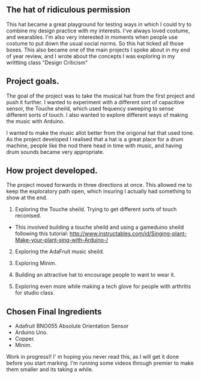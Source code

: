 ## The hat of ridiculous permission

This hat became a great playground for testing ways in which I could try to combine my design practice with my interests. I've always loved costume, and 
wearables. I'm also very interested in moments when people use costume to put down the usual social norms. So this hat ticked all those boxes. This also became one of the main projects I spoke about in my end of year review, and I wrote about the concepts I was exploring in my writtting class "Design Criticism"


## Project goals. 

The goal of the project was to take the musical hat from the first project and push it further. I wanted to experiment with a different 
sort of capacitive sensor, the Touche sheild, which used fequency sweeping to sense different sorts of touch.  I also wanted
to explore different ways of making the music with Arduino.  

I wanted to make the music allot better from the origonal hat that used tone. As the project developed I realised that a hat is a great place for a drum machine, people like the nod there head in time with music, and having drum sounds became very appropriate.

## How project developed. 

The project moved forwards in three directions at once. This allowed me to keep the exploratory path open, which insuring I actually had something to show at the end. 

1. Exploring the Touche sheild. Trying to get different sorts of touch reconised. 
  * This involved building a touche sheild and using a gameduino sheild following this tutorial: http://www.instructables.com/id/Singing-plant-Make-your-plant-sing-with-Arduino-/

2. Exploring the AdaFruit music sheild.

3. Exploring Minim.

4. Building an attractive hat to encourage people to want to wear it.

5. Exploring even more while making a tech glove for people with arthritis for studio class. 

## Chosen Final Ingredients

*   Adafruit BNO055 Absolute Orientation Sensor
*   Arduino Uno.
*   Copper.
*   Minim.



Work in progress!! I' m hoping you never read this, as I will get it done before you start marking. I'm running some videos through premier to make
them smaller and its taking a while. 

